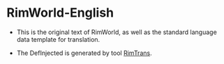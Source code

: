 # RimWorld-English

* This is the original text of RimWorld, as well as the standard language data template for translation.

* The DefInjected is generated by tool [RimTrans](https://github.com/duduluu/RimTrans).